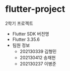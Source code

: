 # flutter-project
2학기 프로젝트 

- Flutter SDK 버전명
- Flutter 3.35.6
- 팀원 정보
  - 202130339 김형민
  - 202130412 송재현
  - 202130237 이병준
